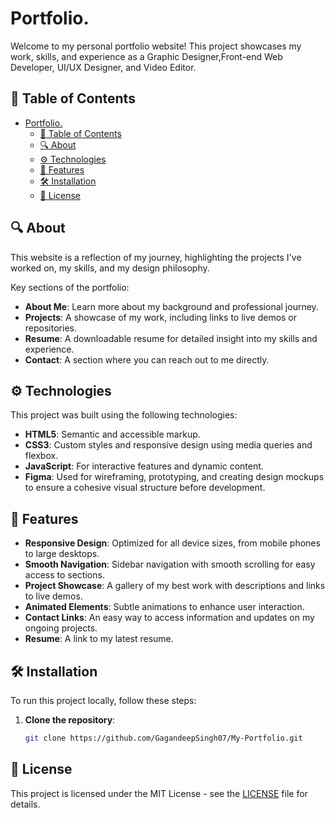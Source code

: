 # Portfolio.
 Welcome to my personal portfolio website! This project showcases my work, skills, and experience as a Graphic Designer,Front-end Web Developer, UI/UX Designer, and Video Editor.

## 📜 Table of Contents

- [Portfolio.](#portfolio)
  - [📜 Table of Contents](#-table-of-contents)
  - [🔍 About](#-about)
  - [⚙️ Technologies](#️-technologies)
  - [🚀 Features](#-features)
  - [🛠 Installation](#-installation)
  - [📜 License](#-license)

## 🔍 About

This website is a reflection of my journey, highlighting the projects I've worked on, my skills, and my design philosophy.

Key sections of the portfolio:
- **About Me**: Learn more about my background and professional journey.
- **Projects**: A showcase of my work, including links to live demos or repositories.
- **Resume**: A downloadable resume for detailed insight into my skills and experience.
- **Contact**: A section where you can reach out to me directly.

## ⚙️ Technologies

This project was built using the following technologies:

- **HTML5**: Semantic and accessible markup.
- **CSS3**: Custom styles and responsive design using media queries and flexbox.
- **JavaScript**: For interactive features and dynamic content.
- **Figma**: Used for wireframing, prototyping, and creating design mockups to ensure a cohesive visual structure before development.


## 🚀 Features

- **Responsive Design**: Optimized for all device sizes, from mobile phones to large desktops.
- **Smooth Navigation**: Sidebar navigation with smooth scrolling for easy access to sections.
- **Project Showcase**: A gallery of my best work with descriptions and links to live demos.
- **Animated Elements**: Subtle animations to enhance user interaction.
- **Contact Links**: An easy way to access information and updates on my ongoing projects.
- **Resume**: A link to my latest resume.

## 🛠 Installation

To run this project locally, follow these steps:

1. **Clone the repository**:
   ```bash
   git clone https://github.com/GagandeepSingh07/My-Portfolio.git

## 📜 License

This project is licensed under the MIT License - see the [LICENSE](./Other%20files/LICENSE) file for details.
